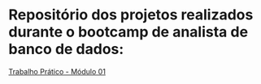 # Repositório dos projetos realizados durante o bootcamp de analista de banco de dados:

[Trabalho Prático - Módulo 01]()
